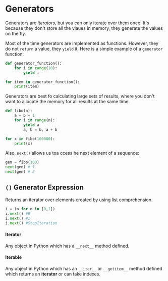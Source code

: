 # Generators

Generators are _iterators_, but you can only iterate over them once. It's because they don't store all the vlaues in memory, they generate the values on the fly.

Most of the time generators are implemented as functions. However, they do not `return` a value, they `yield` it. Here is a simple example of a `generator` function:

```python
def generator_function():
    for i in range(10):
        yield i

for item in generator_function():
    print(item)
```

Generators are best fo calculating large sets of results, where you don't want to allocate the memory for all results at the same time.

```python
def fibo(n):
    a = b = 1
    for i in range(n):
        yield a
        a, b = b, a + b

for x in fibo(100000):
    print(x)
```

Also, `next()` allows us toa ccess he next element of a sequence:

```python
gen = fibo(100)
next(gen) # 1
next(gen) # 2
```

## `()` Generator Expression

Returns an iterator over elements created by using list comprehension.

```python
i = (n for n in [0,1])
i.next() #0
i.next() #1
i.next() #StopIteration
```

#### Iterator

Any object in Python which has a `__next__` method defined. 

#### Iterable

Any object in Python which has an `__iter__` or `__getitem__` method defined which returns an __iterator__ or can take indexes.